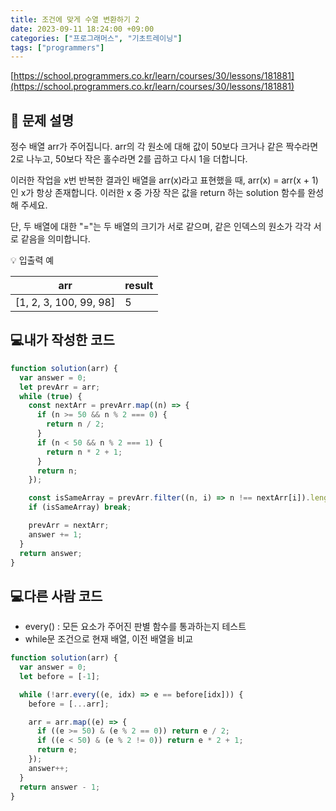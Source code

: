 ```yaml
---
title: 조건에 맞게 수열 변환하기 2
date: 2023-09-11 18:24:00 +09:00
categories: ["프로그래머스", "기초트레이닝"]
tags: ["programmers"]
---
```


[https://school.programmers.co.kr/learn/courses/30/lessons/181881](https://school.programmers.co.kr/learn/courses/30/lessons/181881)

## 📔 문제 설명

정수 배열 arr가 주어집니다. arr의 각 원소에 대해 값이 50보다 크거나 같은 짝수라면 2로 나누고, 50보다 작은 홀수라면 2를 곱하고 다시 1을 더합니다.

이러한 작업을 x번 반복한 결과인 배열을 arr(x)라고 표현했을 때, arr(x) = arr(x + 1)인 x가 항상 존재합니다. 이러한 x 중 가장 작은 값을 return 하는 solution 함수를 완성해 주세요.

단, 두 배열에 대한 "="는 두 배열의 크기가 서로 같으며, 같은 인덱스의 원소가 각각 서로 같음을 의미합니다.

💡 입출력 예

| arr                    | result |
| ---------------------- | ------ |
| [1, 2, 3, 100, 99, 98] | 5      |

## 💻내가 작성한 코드

```js
function solution(arr) {
  var answer = 0;
  let prevArr = arr;
  while (true) {
    const nextArr = prevArr.map((n) => {
      if (n >= 50 && n % 2 === 0) {
        return n / 2;
      }
      if (n < 50 && n % 2 === 1) {
        return n * 2 + 1;
      }
      return n;
    });

    const isSameArray = prevArr.filter((n, i) => n !== nextArr[i]).length <= 0;
    if (isSameArray) break;

    prevArr = nextArr;
    answer += 1;
  }
  return answer;
}
```

## 💻다른 사람 코드

- every() : 모든 요소가 주어진 판별 함수를 통과하는지 테스트
- while문 조건으로 현재 배열, 이전 배열을 비교

```js
function solution(arr) {
  var answer = 0;
  let before = [-1];

  while (!arr.every((e, idx) => e == before[idx])) {
    before = [...arr];

    arr = arr.map((e) => {
      if ((e >= 50) & (e % 2 == 0)) return e / 2;
      if ((e < 50) & (e % 2 != 0)) return e * 2 + 1;
      return e;
    });
    answer++;
  }
  return answer - 1;
}
```
